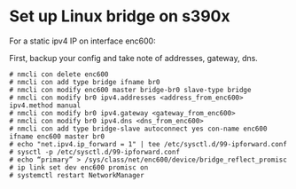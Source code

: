# Set up Linux bridge on s390x
For a static ipv4 IP on interface enc600:

First, backup your config and take note of addresses, gateway, dns.

```
# nmcli con delete enc600
# nmcli con add type bridge ifname br0
# nmcli con modify enc600 master bridge-br0 slave-type bridge
# nmcli con modify br0 ipv4.addresses <address_from_enc600> ipv4.method manual
# nmcli con modify br0 ipv4.gateway <gateway_from_enc600>
# nmcli con modify br0 ipv4.dns <dns_from_enc600>
# nmcli con add type bridge-slave autoconnect yes con-name enc600 ifname enc600 master br0
# echo "net.ipv4.ip_forward = 1" | tee /etc/sysctl.d/99-ipforward.conf
# sysctl -p /etc/sysctl.d/99-ipforward.conf
# echo “primary” > /sys/class/net/enc600/device/bridge_reflect_promisc
# ip link set dev enc600 promisc on
# systemctl restart NetworkManager
```
